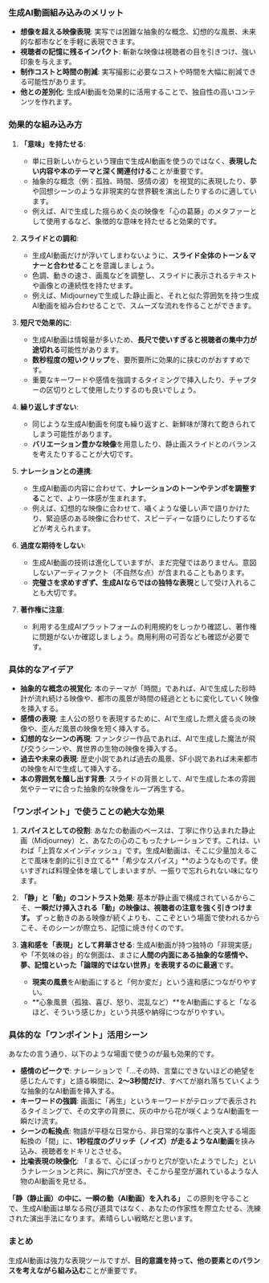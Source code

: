 ### 生成AI動画組み込みのメリット

- **想像を超える映像表現**: 実写では困難な抽象的な概念、幻想的な風景、未来的な都市などを手軽に表現できます。
- **視聴者の記憶に残るインパクト**: 斬新な映像は視聴者の目を引きつけ、強い印象を与えます。
- **制作コストと時間の削減**: 実写撮影に必要なコストや時間を大幅に削減できる可能性があります。
- **他との差別化**: 生成AI動画を効果的に活用することで、独自性の高いコンテンツを作れます。

### 効果的な組み込み方

1. **「意味」を持たせる**:
    
    - 単に目新しいからという理由で生成AI動画を使うのではなく、**表現したい内容や本のテーマと深く関連付ける**ことが重要です。
    - 抽象的な概念（例：孤独、時間、感情の波）を視覚的に表現したり、夢や回想シーンのような非現実的な世界観を演出したりするのに適しています。
    - 例えば、AIで生成した揺らめく炎の映像を「心の葛藤」のメタファーとして使用するなど、象徴的な意味を持たせると効果的です。
2. **スライドとの調和**:
    
    - 生成AI動画だけが浮いてしまわないように、**スライド全体のトーン＆マナーと合わせる**ことを意識しましょう。
    - 色調、動きの速さ、画風などを調整し、スライドに表示されるテキストや画像との連続性を持たせます。
    - 例えば、Midjourneyで生成した静止画と、それと似た雰囲気を持つ生成AI動画を組み合わせることで、スムーズな流れを作ることができます。
3. **短尺で効果的に**:
    
    - 生成AI動画は情報量が多いため、**長尺で使いすぎると視聴者の集中力が途切れる**可能性があります。
    - **数秒程度の短いクリップ**を、要所要所に効果的に挟むのがおすすめです。
    - 重要なキーワードや感情を強調するタイミングで挿入したり、チャプターの区切りとして使用したりするのも良いでしょう。
4. **繰り返しすぎない**:
    
    - 同じような生成AI動画を何度も繰り返すと、新鮮味が薄れて飽きられてしまう可能性があります。
    - **バリエーション豊かな映像**を用意したり、静止画スライドとのバランスを考えたりすることが大切です。
5. **ナレーションとの連携**:
    
    - 生成AI動画の内容に合わせて、**ナレーションのトーンやテンポを調整する**ことで、より一体感が生まれます。
    - 例えば、幻想的な映像に合わせて、囁くような優しい声で語りかけたり、緊迫感のある映像に合わせて、スピーディーな語りにしたりするなどが考えられます。
6. **過度な期待をしない**:
    
    - 生成AI動画の技術は進化していますが、まだ完璧ではありません。意図しないアーティファクト（不自然な点）が含まれることもあります。
    - **完璧さを求めすぎず、生成AIならではの独特な表現**として受け入れることも大切です。
7. **著作権に注意**:
    
    - 利用する生成AIプラットフォームの利用規約をしっかり確認し、著作権に問題がないか確認しましょう。商用利用の可否なども確認が必要です。

### 具体的なアイデア

- **抽象的な概念の視覚化**: 本のテーマが「時間」であれば、AIで生成した砂時計が流れ続ける映像や、都市の風景が時間の経過とともに変化していく映像を挿入する。
- **感情の表現**: 主人公の怒りを表現するために、AIで生成した燃え盛る炎の映像や、歪んだ風景の映像を短く挿入する。
- **幻想的なシーンの再現**: ファンタジー作品であれば、AIで生成した魔法が飛び交うシーンや、異世界の生物の映像を挿入する。
- **過去や未来の表現**: 歴史小説であれば過去の風景、SF小説であれば未来都市の映像をAIで生成して挿入する。
- **本の雰囲気を醸し出す背景**: スライドの背景として、AIで生成した本の雰囲気やテーマに合った抽象的な映像をループ再生する。

### 「ワンポイント」で使うことの絶大な効果

1. **スパイスとしての役割**: あなたの動画のベースは、丁寧に作り込まれた静止画（Midjourney）と、あなたの心のこもったナレーションです。これは、いわば「上質なメインディッシュ」です。生成AI動画は、そこに少量加えることで風味を劇的に引き立てる**「希少なスパイス」**のようなものです。使いすぎれば料理全体を壊してしまいますが、一振りで忘れられない味になります。
    
2. **「静」と「動」のコントラスト効果**: 基本が静止画で構成されているからこそ、**一瞬だけ挿入される「動」の映像は、視聴者の注意を強く引きつけます。** ずっと動きのある映像が続くよりも、ここぞという場面で使われるからこそ、そのシーンが際立ち、記憶に焼き付くのです。
    
3. **違和感を「表現」として昇華させる**: 生成AI動画が持つ独特の「非現実感」や「不気味の谷」的な側面は、まさに**人間の内面にある抽象的な感情や、夢、記憶といった「論理的ではない世界」を表現するのに最適**です。
    
    - **現実の風景**をAI動画にすると「何か変だ」という違和感につながりやすい。
    - **心象風景（孤独、喜び、怒り、混乱など）**をAI動画にすると「なるほど、そういう感じか」という共感や納得につながりやすい。

### 具体的な「ワンポイント」活用シーン

あなたの言う通り、以下のような場面で使うのが最も効果的です。

- **感情のピークで**: ナレーションで「…その時、言葉にできないほどの絶望を感じたんです」と語る瞬間に、**2〜3秒間だけ**、すべてが崩れ落ちていくような抽象的なAI動画を挿入する。
- **キーワードの強調**: 画面に「再生」というキーワードがテロップで表示されるタイミングで、その文字の背景に、灰の中から花が咲くようなAI動画を一瞬だけ流す。
- **シーンの転換点**: 物語が平穏な日常から、非日常的な事件へと突入する場面転換の「間」に、**1秒程度のグリッチ（ノイズ）が走るようなAI動画**を挟み込み、視聴者をドキリとさせる。
- **比喩表現の映像化**: 「まるで、心にぽっかりと穴が空いたようでした」というナレーションと共に、胸に穴が空き、そこから星空が漏れているような人物のAI動画を見せる。

**「静（静止画）の中に、一瞬の動（AI動画）を入れる」** この原則を守ることで、生成AI動画は単なる飛び道具ではなく、あなたの作家性を際立たせる、洗練された演出手法になります。素晴らしい戦略だと思います。

### まとめ

生成AI動画は強力な表現ツールですが、**目的意識を持って、他の要素とのバランスを考えながら組み込む**ことが重要です。

